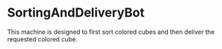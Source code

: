 # SortingAndDeliveryBot
This machine is designed to first sort colored cubes and then deliver the requested colored cube.
